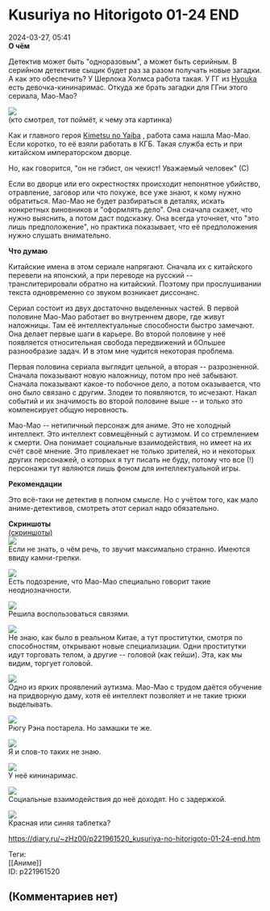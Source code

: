 Kusuriya no Hitorigoto 01-24 END
================================

  
2024-03-27, 05:41  
  **О чём**    
   
 Детектив может быть "одноразовым", а может быть серийным. В серийном детективе сыщик будет раз за разом получать новые загадки. А как это обеспечить? У Шерлока Холмса работа такая. У ГГ из  [Hyouka](Hyouka%2001-22%20END)  есть девочка-кининаримас. Откуда же брать загадки для ГГни этого сериала, Мао-Мао?   
   
   [![](pics/image27f696d8cd016c8d.png)](https://radikal.host/i/dj8gIa)    
 (кто смотрел, тот поймёт, к чему эта картинка)    
   
 Как и главного героя  [Kimetsu no Yaiba](Kimetsu%20no%20Yaiba%20S1%2001-26%20END)  , работа сама нашла Мао-Мао. Если коротко, то её взяли работать в КГБ. Такая служба есть и при китайском императорском дворце.   
   
 Но, как говорится, "он не гэбист, он чекист! Уважаемый человек" (С)   
   
 Если во дворце или его окрестностях происходит непонятное убийство, отравление, заговор или что похуже, все уже знают, к кому нужно обратиться. Мао-Мао не будет разбираться в деталях, искать конкретных виновников и "оформлять дело". Она сначала скажет, что нужно выяснить, а потом даст подсказку. Она всегда уточняет, что "это лишь предположение", но практика показывает, что её предположения нужно слушать внимательно.   
   
  **Что думаю**    
   
 Китайские имена в этом сериале напрягают. Сначала их с китайского перевели на японский, а при переводе на русский -- транслитерировали обратно на китайский. Поэтому при прослушивании текста одновременно со звуком возникает диссонанс.   
   
 Сериал состоит из двух достаточно выделенных частей. В первой половине Мао-Мао работает во внутреннем дворе, где живут наложницы. Там её интеллектуальные способности быстро замечают. Она делает первые шаги в карьере. Во второй половине у неё появляется относительная свобода передвижений и бОльшее разнообразие задач. И в этом мне чудится некоторая проблема.   
   
 Первая половина сериала выглядит цельной, а вторая -- разрозненной. Сначала показывают новую наложницу, потом про неё забывают. Сначала показывают какое-то побочное дело, а потом оказывается, что оно было связано с другим. Злодеи то появляются, то исчезают. Накал событий и их значимость во второй половине выше -- и только это компенсирует общую неровность.   
   
 Мао-Мао -- нетипичный персонаж для аниме. Это не холодный интеллект. Это интеллект совмещённый с аутизмом. И со стремлением к смерти. Она понимает социальные взаимодействия, но имеет на их счёт своё мнение. Это привлекает не только зрителей, но и некоторых других персонажей, о которых я тут писать не буду, потому что все (!) персонажи тут являются лишь фоном для интеллектуальной игры.   
   
  **Рекомендации**    
   
 Это всё-таки не детектив в полном смысле. Но с учётом того, как мало аниме-детективов, смотреть этот сериал надо обязательно.   
   
  **Скриншоты**    
  [(скриншоты)](https://zHz00.diary.ru/p221961520.htm?index=1#linkmore221961520m1)       
  [![](pics/Erai-raws-Kusuriya-no-Hitorigoto---06-1080p42DD3C20.mkv_snapshot_05.11.751.jpg)](https://radikal.host/i/dj50CD)    
 Если не знать, о чём речь, то звучит максимально странно. Имеются ввиду камни-грелки.   
   
  [![](pics/Erai-raws-Kusuriya-no-Hitorigoto---08-1080p2F7D8EED.mkv_snapshot_20.10.273.jpg)](https://radikal.host/i/dj5R20)    
 Есть подозрение, что Мао-Мао специально говорит такие неоднозначности.   
   
  [![](pics/Erai-raws-Kusuriya-no-Hitorigoto---09-1080pA138C612.mkv_snapshot_12.02.305.jpg)](https://radikal.host/i/dj5NHu)    
 Решила воспользоваться связями.   
   
  [![](pics/Erai-raws-Kusuriya-no-Hitorigoto---12-1080p3D55274D.mkv_snapshot_12.23.707.jpg)](https://radikal.host/i/dj5scr)    
 Не знаю, как было в реальном Китае, а тут проститутки, смотря по способностям, открывают новые специализации. Одни проститутки идут торговать телом, а другие -- головой (как гейши). Эта, как мы видим, торгует головой.   
   
  [![](pics/Erai-raws-Kusuriya-no-Hitorigoto---13-1080p7FBE406A.mkv_snapshot_11.21.767.jpg)](https://radikal.host/i/dj8AaQ)    
 Одно из ярких проявлений аутизма. Мао-Мао с трудом даётся обучение на придворную даму, хотя её интеллект позволяет и не такие трюки выделывать.   
   
  [![](pics/Erai-raws-Kusuriya-no-Hitorigoto---13-1080p7FBE406A.mkv_snapshot_19.17.380.jpg)](https://radikal.host/i/dj8Jyo)    
 Рюгу Рэна постарела. Но замашки те же.   
   
  [![](pics/Erai-raws-Kusuriya-no-Hitorigoto---19-1080pHEVCMultiple-SubtitleC3E85B7F.mkv_snapshot_09.08.580.jpg)](https://radikal.host/i/dj8XsK)    
 Я и слов-то таких не знаю.   
   
  [![](pics/Erai-raws-Kusuriya-no-Hitorigoto---20-1080pHEVCMultiple-Subtitle4F581621.mkv_snapshot_08.25.388.jpg)](https://radikal.host/i/dj8TWz)    
 У неё кининаримас.   
   
  [![](pics/Erai-raws-Kusuriya-no-Hitorigoto---21-1080pHEVCMultiple-Subtitle67D9F30B.mkv_snapshot_14.27.073.jpg)](https://radikal.host/i/dj8ckd)    
 Социальные взаимодействия до неё доходят. Но с задержкой.   
   
  [![](pics/Erai-raws-Kusuriya-no-Hitorigoto---22-1080pHEVCMultiple-SubtitleA8653E51.mkv_snapshot_09.13.042.jpg)](https://radikal.host/i/dj8dG8)    
 Красная или синяя таблетка?   
      
  
<https://diary.ru/~zHz00/p221961520_kusuriya-no-hitorigoto-01-24-end.htm>  
  
Теги:  
[[Аниме]]  
ID: p221961520  


(Комментариев нет)
------------------